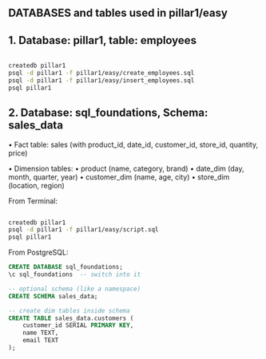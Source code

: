 ## DATABASES and tables used in pillar1/easy

## 1. Database: pillar1, table: employees

```bash

createdb pillar1      
psql -d pillar1 -f pillar1/easy/create_employees.sql
psql -d pillar1 -f pillar1/easy/insert_employees.sql
psql pillar1

```
## 2. Database: sql_foundations, Schema: sales_data

•	Fact table: sales (with product_id, date_id, customer_id, store_id, quantity, price)

•	Dimension tables:
	•	product (name, category, brand)
	•	date_dim (day, month, quarter, year)
	•	customer_dim (name, age, city)
	•	store_dim (location, region)

From Terminal:
```bash

createdb pillar1
psql -d pillar1 -f pillar1/easy/script.sql
psql pillar1

```

From PostgreSQL:

```sql
CREATE DATABASE sql_foundations;
\c sql_foundations  -- switch into it

-- optional schema (like a namespace)
CREATE SCHEMA sales_data;

-- create dim tables inside schema
CREATE TABLE sales_data.customers (
    customer_id SERIAL PRIMARY KEY,
    name TEXT,
    email TEXT
);
```

